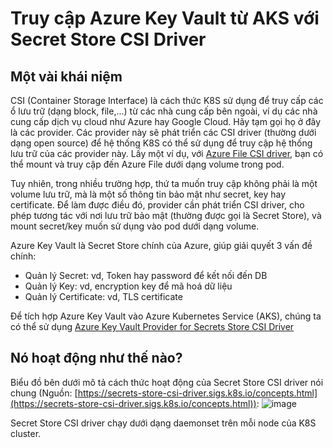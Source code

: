 # Truy cập Azure Key Vault từ AKS với Secret Store CSI Driver
## Một vài khái niệm
CSI (Container Storage Interface) là cách thức K8S sử dụng để truy cấp các ổ lưu trữ (dạng block, file,...) từ các nhà cung cấp bên ngoài, ví dụ các nhà cung cấp dịch vụ cloud như Azure hay Google Cloud. Hãy tạm gọi họ ở đây là các provider. Các provider này sẽ phát triển các CSI driver (thường dưới dạng open source) để hệ thống K8S có thể sử dụng để truy cập hệ thống lưu trữ của các provider này. Lấy một ví dụ, với [Azure File CSI driver](https://github.com/kubernetes-sigs/azurefile-csi-driver), bạn có thể mount và truy cập đến 
Azure File dưới dạng volume trong pod.

Tuy nhiên, trong nhiều trường hợp, thứ ta muốn truy cập không phải là một volume lưu trữ, mà là một số thông tin bảo mật như secret, key hay certificate. Để làm được điều đó, provider cần phát triển CSI driver, cho phép tương tác với nơi lưu trữ bảo mật (thường được gọi là Secret Store), và mount secret/key muốn sử dụng vào pod dưới dạng volume.

Azure Key Vault là Secret Store chính của Azure, giúp giải quyết 3 vấn đề chính:
- Quản lý Secret: vd, Token hay password để kết nối đến DB
- Quản lý Key: vd, encryption key để mã hoá dữ liệu
- Quản lý Certificate: vd, TLS certificate

Để tích hợp Azure Key Vault vào Azure Kubernetes Service (AKS), chúng ta có thể sử dụng [Azure Key Vault Provider for Secrets Store CSI Driver](https://azure.github.io/secrets-store-csi-driver-provider-azure/docs/getting-started/)

## Nó hoạt động như thế nào?
Biểu đồ bên dưới mô tả cách thức hoạt động của Secret Store CSI driver nói chung (Nguồn: [https://secrets-store-csi-driver.sigs.k8s.io/concepts.html](https://secrets-store-csi-driver.sigs.k8s.io/concepts.html)):
![image](https://github.com/lehai2909/lehai2909.github.io/assets/49013652/f8580487-cd85-41a5-8916-9e98b08a74d8)

Secret Store CSI driver chạy dưới dạng daemonset trên mỗi node của K8S cluster. 
